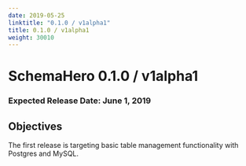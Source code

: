 ```yaml
---
date: 2019-05-25
linktitle: "0.1.0 / v1alpha1"
title: 0.1.0 / v1alpha1
weight: 30010
---
```



# SchemaHero 0.1.0 / v1alpha1

### Expected Release Date: June 1, 2019

## Objectives

The first release is targeting basic table management functionality with Postgres and MySQL.


